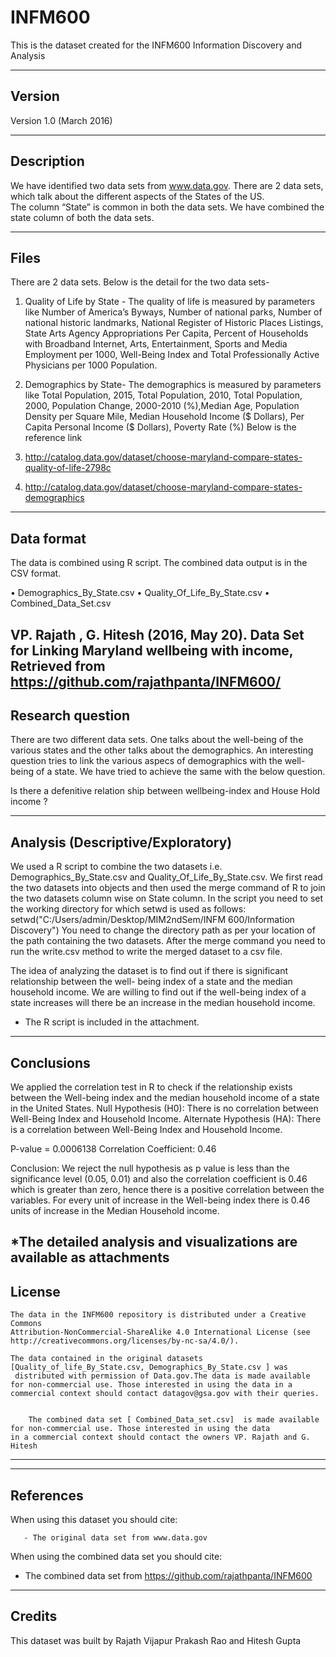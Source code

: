 # INFM600
This is the dataset created for the INFM600 Information Discovery and Analysis

-------
Version
-------

Version 1.0 (March 2016)

-----------
Description
-----------

We have identified two data sets from www.data.gov. 
There are 2 data sets, which talk about the different aspects of the States of the US.  
The column “State” is common in both the data sets. We have combined the state column of both the data sets. 

-----
Files
-----
There are 2 data sets. Below is the detail for the two data sets-

1.	Quality of Life by State - The quality of life is measured by parameters like Number of America’s Byways, Number of national parks, Number of national historic landmarks, National Register of Historic Places Listings, State Arts Agency Appropriations Per Capita, Percent of Households with Broadband Internet, Arts, Entertainment, Sports and Media Employment per 1000, Well-Being Index and Total Professionally Active Physicians per 1000 Population. 

2.	Demographics by State- The demographics is measured by parameters like Total Population, 2015, Total Population, 2010, Total Population, 2000, Population Change, 2000-2010 (%),Median Age, Population Density per Square Mile, Median Household Income ($ Dollars), Per Capita Personal Income ($ Dollars), Poverty Rate (%)
Below is the reference link

1. http://catalog.data.gov/dataset/choose-maryland-compare-states-quality-of-life-2798c
2. http://catalog.data.gov/dataset/choose-maryland-compare-states-demographics

-----------
Data format
-----------
The data is combined using R script. The combined data output is in the CSV format.

•	Demographics_By_State.csv
•	Quality_Of_Life_By_State.csv
•	Combined_Data_Set.csv 

VP. Rajath , G. Hitesh (2016, May 20). Data Set for Linking Maryland wellbeing with income, Retrieved from https://github.com/rajathpanta/INFM600/
-----------
Research question
-----------
There are two different data sets. One talks about the well-being of the various states and the other talks about the demographics. An interesting question tries to link the various aspecs of demographics with the well-being of a state. We have tried to achieve the same with the below question.

Is there a defenitive relation ship between wellbeing-index and House Hold income ?

-----------
Analysis (Descriptive/Exploratory)
-----------
We used a R script to combine the two datasets i.e. Demographics_By_State.csv and Quality_Of_Life_By_State.csv. We first read the two datasets into objects and then used the merge command of R to join the two datasets column wise on State column. In the script you need to set the working directory for which setwd is used as follows:
setwd("C:/Users/admin/Desktop/MIM2ndSem/INFM 600/Information Discovery")
You need to change the directory path as per your location of the path containing the two datasets. 
After the merge command you need to run the write.csv method to write the merged dataset to a csv file. 

The idea of analyzing the dataset is to find out if there is significant relationship between the well- being index of a state and the median household income. We are willing to find out if the well-being index of a state increases will there be an increase in the median household income. 

* The R script is included in the attachment.

-----------
Conclusions
-----------
We applied the correlation test in R to check if the relationship exists between the Well-being index and the median household income of a state in the United States. 
Null Hypothesis (H0): There is no correlation between Well-Being Index and Household Income. 
Alternate Hypothesis (HA): There is a correlation between Well-Being Index and Household Income.

P-value = 0.0006138
Correlation Coefficient: 0.46

Conclusion: We reject the null hypothesis as p value is less than the significance level (0.05, 0.01) and also the correlation coefficient is 0.46 which is greater than zero, hence there is a positive correlation between the variables. For every unit of increase in the Well-being index there is 0.46 units of increase in the Median Household income. 

*The detailed analysis and visualizations are available as attachments 
------- 
License
-------

	The data in the INFM600 repository is distributed under a Creative Commons 
	Attribution-NonCommercial-ShareAlike 4.0 International License (see 
	http://creativecommons.org/licenses/by-nc-sa/4.0/).
	
	The data contained in the original datasets [Quality_of_life_By_State.csv, Demographics_By_State.csv ] was  
	 distributed with permission of Data.gov.The data is made available for non-commercial use. Those interested in using the data in a commercial context should contact datagov@gsa.gov with their queries.

   
        The combined data set [ Combined_Data_set.csv]  is made available for non-commercial use. Those interested in using the data 
   	in a commercial context should contact the owners VP. Rajath and G. Hitesh

----------------

 

----------
References
----------

   When using this dataset you should cite:
   
       - The original data set from www.data.gov 
       
When using the combined data set you should cite:
   - The combined data set from 
https://github.com/rajathpanta/INFM600
-------
Credits
-------

   This dataset was built by Rajath Vijapur Prakash Rao and Hitesh Gupta



